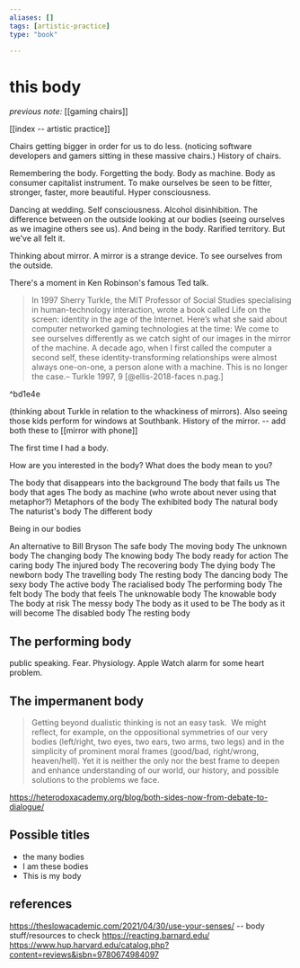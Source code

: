```yaml
---
aliases: []
tags: [artistic-practice]
type: "book"

---
```


# this body 

_previous note:_ [[gaming chairs]]

[[index -- artistic practice]]

Chairs getting bigger in order for us to do less. (noticing software developers and gamers sitting in these massive chairs.)
History of chairs. 

Remembering the body. Forgetting the body. Body as machine. Body as consumer capitalist instrument. To make ourselves be seen to be fitter, stronger, faster, more beautiful. Hyper consciousness. 

Dancing at wedding. Self consciousness. Alcohol disinhibition. The difference between on the outside looking at our bodies (seeing ourselves as we imagine others see us). And being in the body. Rarified territory. But we've all felt it. 

Thinking about mirror. A mirror is a strange device. To see ourselves from the outside. 

There's a moment in Ken Robinson's famous Ted talk. 


>In 1997 Sherry Turkle, the MIT Professor of Social Studies specialising in human-technology interaction, wrote a book called Life on the screen: identity in the age of the Internet. Here’s what she said about computer networked gaming technologies at the time:
>We come to see ourselves differently as we catch sight of our images in the mirror of the machine. A decade ago, when I first called the computer a second self, these identity-transforming relationships were almost always one-on-one, a person alone with a machine. This is no longer the case.– Turkle 1997, 9 [@ellis-2018-faces n.pag.]

^bd1e4e

(thinking about Turkle in relation to the whackiness of mirrors). Also seeing those kids perform for windows at Southbank. History of the mirror. -- add both these to [[mirror with phone]]

The first time I had a body. 

How are you interested in the body?
What does the body mean to you? 

The body that disappears into the background
The body that fails us
The body that ages 
The body as machine (who wrote about never using that metaphor?)
Metaphors of the body
The exhibited body
The natural body
The naturist's body
The different body 

Being in our bodies

An alternative to Bill Bryson
The safe body
The moving body
The unknown body
The changing body
The knowing body 
The body ready for action
The caring body 
The injured body
The recovering body
The dying body
The newborn body 
The travelling body
The resting body 
The dancing body
The sexy body 
The active body 
The racialised body
The performing body
The felt body
The body that feels
The unknowable body
The knowable body
The body at risk
The messy body
The body as it used to be
The body as it will become
The disabled body
The resting body

## The performing body
public speaking. Fear. Physiology. Apple Watch alarm for some heart problem.

## The impermanent body 

>Getting beyond dualistic thinking is not an easy task.  We might reflect, for example, on the oppositional symmetries of our very bodies (left/right, two eyes, two ears, two arms, two legs) and in the simplicity of prominent moral frames (good/bad, right/wrong, heaven/hell). Yet it is neither the only nor the best frame to deepen and enhance understanding of our world, our history, and possible solutions to the problems we face. 

https://heterodoxacademy.org/blog/both-sides-now-from-debate-to-dialogue/

## Possible titles
- the many bodies
- I am these bodies
- This is my body 

## references


https://theslowacademic.com/2021/04/30/use-your-senses/ -- body stuff/resources to check
https://reacting.barnard.edu/
https://www.hup.harvard.edu/catalog.php?content=reviews&isbn=9780674984097
